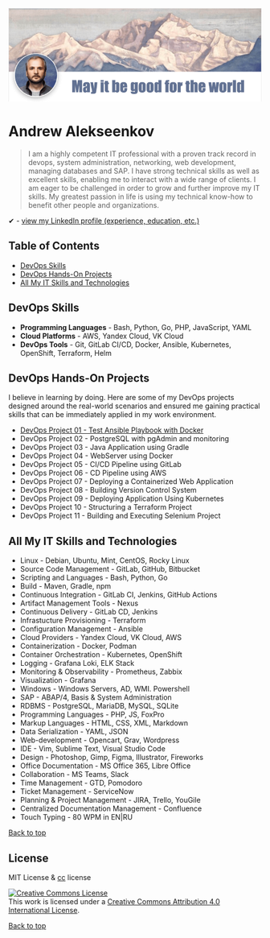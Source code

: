 ![Andrew Alekseenkov - DevOps Projects and Skills](/images/GitHub-DevOps-Projects.png "May it be good for the world")
# Andrew Alekseenkov

> I am a highly competent IT professional with a proven track record in devops, system administration, networking, web development, managing databases and SAP. I have strong technical skills as well as excellent skills, enabling me to interact with a wide range of clients. I am eager to be challenged in order to grow and further improve my IT skills. My greatest passion in life is using my technical know-how to benefit other people and organizations.

✔ - [view my LinkedIn profile (experience, education, etc.)](https://www.linkedin.com/in/andrew-alekseenkov/)  

## Table of Contents
- [DevOps Skills](#devops-skills)
- [DevOps Hands-On Projects](#devops-hands-on-projects)
- [All My IT Skills and Technologies](#all-my-it-skills-and-technologies)

## DevOps Skills

- __Programming Languages__ - Bash, Python, Go, PHP, JavaScript, YAML
- __Cloud Platforms__ - AWS, Yandex Cloud, VK Cloud
- __DevOps Tools__ - Git, GitLab CI/CD, Docker, Ansible, Kubernetes, OpenShift, Terraform, Helm

## DevOps Hands-On Projects

I believe in learning by doing. Here are some of my DevOps projects designed around the real-world scenarios and ensured me gaining practical skills that can be immediately applied in my work environment.

- [DevOps Project 01 - Test Ansible Playbook with Docker](/PROJECT_01/)
- DevOps Project 02 - PostgreSQL with pgAdmin and monitoring
- DevOps Project 03 - Java Application using Gradle
- DevOps Project 04 - WebServer using Docker
- DevOps Project 05 - CI/CD Pipeline using GitLab
- DevOps Project 06 - CD Pipeline using AWS
- DevOps Project 07 - Deploying a Containerized Web Application
- DevOps Project 08 - Building Version Control System
- DevOps Project 09 - Deploying Application Using Kubernetes
- DevOps Project 10 - Structuring a Terraform Project
- DevOps Project 11 - Building and Executing Selenium Project

## All My IT Skills and Technologies

- Linux - Debian, Ubuntu, Mint, CentOS, Rocky Linux  
- Source Code Management - GitLab, GitHub, Bitbucket  
- Scripting and Languages - Bash, Python, Go  
- Build - Maven, Gradle, npm  
- Continuous Integration - GitLab CI, Jenkins, GitHub Actions  
- Artifact Management Tools - Nexus  
- Continuous Delivery - GitLab CD, Jenkins  
- Infrastucture Provisioning - Terraform  
- Configuration Management - Ansible  
- Cloud Providers - Yandex Cloud, VK Cloud, AWS  
- Containerization - Docker, Podman  
- Container Orchestration - Kubernetes, OpenShift  
- Logging - Grafana Loki, ELK Stack  
- Monitoring & Observability - Prometheus, Zabbix  
- Visualization - Grafana  
- Windows - Windows Servers, AD, WMI. Powershell  
- SAP - ABAP/4, Basis & System Administration  
- RDBMS - PostgreSQL, MariaDB, MySQL, SQLite  
- Programming Languages - PHP, JS, FoxPro  
- Markup Languages - HTML, CSS, XML, Markdown  
- Data Serialization - YAML, JSON  
- Web-development - Opencart, Grav, Wordpress  
- IDE - Vim, Sublime Text, Visual Studio Code  
- Design - Photoshop, Gimp, Figma, Illustrator, Fireworks  
- Office Documentation - MS Office 365, Libre Office  
- Collaboration - MS Teams, Slack  
- Time Management - GTD, Pomodoro  
- Ticket Management - ServiceNow  
- Planning & Project Management - JIRA, Trello, YouGile  
- Centralized Documentation Management - Confluence  
- Touch Typing - 80 WPM in EN|RU

[Back to top](#andrew-alekseenkov)

## License
MIT License & [cc](https://creativecommons.org/licenses/by/4.0/) license

<a rel="license" href="http://creativecommons.org/licenses/by/4.0/"><img alt="Creative Commons License" style="border-width:0" src="https://i.creativecommons.org/l/by/4.0/88x31.png" /></a><br />This work is licensed under a <a rel="license" href="http://creativecommons.org/licenses/by/4.0/">Creative Commons Attribution 4.0 International License</a>.

[Back to top](#andrew-alekseenkov)

